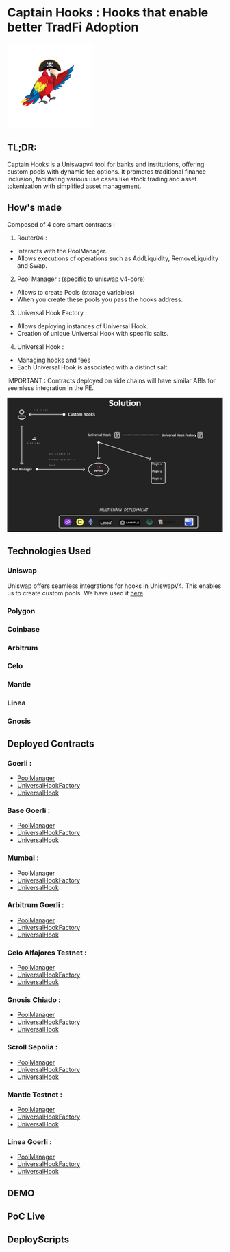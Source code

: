 # Captain Hooks  :  Hooks that enable better TradFi Adoption

<img src="./docs/Logo.png" alt="Image Description" width="200" />

## TL;DR: 

Captain Hooks is a Uniswapv4 tool for banks and institutions, offering custom pools with dynamic fee options. It promotes traditional finance inclusion, facilitating various use cases like stock trading and asset tokenization with simplified asset management.

## How's made

Composed of 4 core smart contracts : 

1. Router04 : 

- Interacts with the PoolManager. 
- Allows executions of operations such as AddLiquidity, RemoveLiquidity and Swap. 

2. Pool Manager : (specific to uniswap v4-core)

- Allows to create Pools (storage variables) 
- When you create these pools you pass the hooks address. 

3. Universal Hook Factory : 

- Allows deploying instances of Universal Hook. 
- Creation of unique Universal Hook with specific salts. 

4. Universal Hook : 

- Managing hooks and fees 
- Each Universal Hook is associated with a distinct salt


IMPORTANT : Contracts deployed on side chains will have similar ABIs for seemless integration in the FE.

![Solution](./docs/solution.png)


## Technologies Used

### Uniswap 

Uniswap offers seamless integrations for hooks in UniswapV4. This enables us to create custom pools. We have used it [here](). 

### Polygon 

### Coinbase 

### Arbitrum 

### Celo 

### Mantle 

### Linea 

### Gnosis 

## Deployed Contracts

### Goerli : 

- [PoolManager]()
- [UniversalHookFactory]()
- [UniversalHook]()

### Base Goerli :

- [PoolManager]()
- [UniversalHookFactory]()
- [UniversalHook]()

### Mumbai :
  
- [PoolManager]()
- [UniversalHookFactory]()
- [UniversalHook]()

### Arbitrum Goerli :

- [PoolManager]()
- [UniversalHookFactory]()
- [UniversalHook]()

### Celo Alfajores Testnet : 

- [PoolManager]()
- [UniversalHookFactory]()
- [UniversalHook]()

### Gnosis Chiado : 

- [PoolManager]()
- [UniversalHookFactory]()
- [UniversalHook]()

### Scroll Sepolia : 

- [PoolManager]()
- [UniversalHookFactory]()
- [UniversalHook]()

### Mantle Testnet : 

- [PoolManager]()
- [UniversalHookFactory]()
- [UniversalHook]()

### Linea Goerli : 

- [PoolManager]()
- [UniversalHookFactory]()
- [UniversalHook]()

## DEMO 

## PoC Live 

## DeployScripts 





